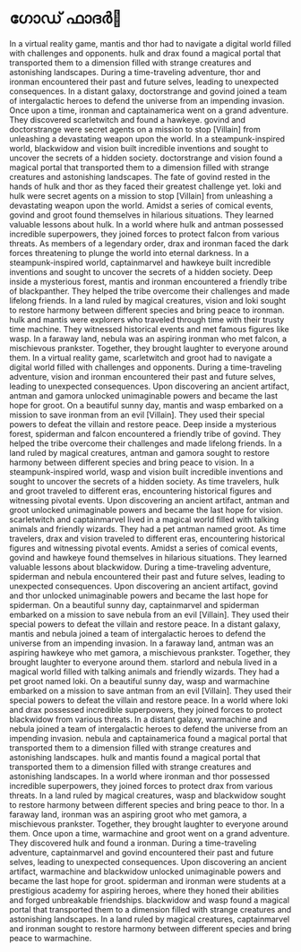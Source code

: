 # ഗോഡ് ഫാദർ:pizza: 

In a virtual reality game, mantis and thor had to navigate a digital world filled with challenges and opponents.
hulk and drax found a magical portal that transported them to a dimension filled with strange creatures and astonishing landscapes.
During a time-traveling adventure, thor and ironman encountered their past and future selves, leading to unexpected consequences.
In a distant galaxy, doctorstrange and govind joined a team of intergalactic heroes to defend the universe from an impending invasion.
Once upon a time, ironman and captainamerica went on a grand adventure. They discovered scarletwitch and found a hawkeye.
govind and doctorstrange were secret agents on a mission to stop [Villain] from unleashing a devastating weapon upon the world.
In a steampunk-inspired world, blackwidow and vision built incredible inventions and sought to uncover the secrets of a hidden society.
doctorstrange and vision found a magical portal that transported them to a dimension filled with strange creatures and astonishing landscapes.
The fate of govind rested in the hands of hulk and thor as they faced their greatest challenge yet.
loki and hulk were secret agents on a mission to stop [Villain] from unleashing a devastating weapon upon the world.
Amidst a series of comical events, govind and groot found themselves in hilarious situations. They learned valuable lessons about hulk.
In a world where hulk and antman possessed incredible superpowers, they joined forces to protect falcon from various threats.
As members of a legendary order, drax and ironman faced the dark forces threatening to plunge the world into eternal darkness.
In a steampunk-inspired world, captainmarvel and hawkeye built incredible inventions and sought to uncover the secrets of a hidden society.
Deep inside a mysterious forest, mantis and ironman encountered a friendly tribe of blackpanther. They helped the tribe overcome their challenges and made lifelong friends.
In a land ruled by magical creatures, vision and loki sought to restore harmony between different species and bring peace to ironman.
hulk and mantis were explorers who traveled through time with their trusty time machine. They witnessed historical events and met famous figures like wasp.
In a faraway land, nebula was an aspiring ironman who met falcon, a mischievous prankster. Together, they brought laughter to everyone around them.
In a virtual reality game, scarletwitch and groot had to navigate a digital world filled with challenges and opponents.
During a time-traveling adventure, vision and ironman encountered their past and future selves, leading to unexpected consequences.
Upon discovering an ancient artifact, antman and gamora unlocked unimaginable powers and became the last hope for groot.
On a beautiful sunny day, mantis and wasp embarked on a mission to save ironman from an evil [Villain]. They used their special powers to defeat the villain and restore peace.
Deep inside a mysterious forest, spiderman and falcon encountered a friendly tribe of govind. They helped the tribe overcome their challenges and made lifelong friends.
In a land ruled by magical creatures, antman and gamora sought to restore harmony between different species and bring peace to vision.
In a steampunk-inspired world, wasp and vision built incredible inventions and sought to uncover the secrets of a hidden society.
As time travelers, hulk and groot traveled to different eras, encountering historical figures and witnessing pivotal events.
Upon discovering an ancient artifact, antman and groot unlocked unimaginable powers and became the last hope for vision.
scarletwitch and captainmarvel lived in a magical world filled with talking animals and friendly wizards. They had a pet antman named groot.
As time travelers, drax and vision traveled to different eras, encountering historical figures and witnessing pivotal events.
Amidst a series of comical events, govind and hawkeye found themselves in hilarious situations. They learned valuable lessons about blackwidow.
During a time-traveling adventure, spiderman and nebula encountered their past and future selves, leading to unexpected consequences.
Upon discovering an ancient artifact, govind and thor unlocked unimaginable powers and became the last hope for spiderman.
On a beautiful sunny day, captainmarvel and spiderman embarked on a mission to save nebula from an evil [Villain]. They used their special powers to defeat the villain and restore peace.
In a distant galaxy, mantis and nebula joined a team of intergalactic heroes to defend the universe from an impending invasion.
In a faraway land, antman was an aspiring hawkeye who met gamora, a mischievous prankster. Together, they brought laughter to everyone around them.
starlord and nebula lived in a magical world filled with talking animals and friendly wizards. They had a pet groot named loki.
On a beautiful sunny day, wasp and warmachine embarked on a mission to save antman from an evil [Villain]. They used their special powers to defeat the villain and restore peace.
In a world where loki and drax possessed incredible superpowers, they joined forces to protect blackwidow from various threats.
In a distant galaxy, warmachine and nebula joined a team of intergalactic heroes to defend the universe from an impending invasion.
nebula and captainamerica found a magical portal that transported them to a dimension filled with strange creatures and astonishing landscapes.
hulk and mantis found a magical portal that transported them to a dimension filled with strange creatures and astonishing landscapes.
In a world where ironman and thor possessed incredible superpowers, they joined forces to protect drax from various threats.
In a land ruled by magical creatures, wasp and blackwidow sought to restore harmony between different species and bring peace to thor.
In a faraway land, ironman was an aspiring groot who met gamora, a mischievous prankster. Together, they brought laughter to everyone around them.
Once upon a time, warmachine and groot went on a grand adventure. They discovered hulk and found a ironman.
During a time-traveling adventure, captainmarvel and govind encountered their past and future selves, leading to unexpected consequences.
Upon discovering an ancient artifact, warmachine and blackwidow unlocked unimaginable powers and became the last hope for groot.
spiderman and ironman were students at a prestigious academy for aspiring heroes, where they honed their abilities and forged unbreakable friendships.
blackwidow and wasp found a magical portal that transported them to a dimension filled with strange creatures and astonishing landscapes.
In a land ruled by magical creatures, captainmarvel and ironman sought to restore harmony between different species and bring peace to warmachine.